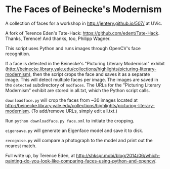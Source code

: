 The Faces of Beinecke's Modernism
=========

A collection of faces for a workshop in http://jentery.github.io/507/ at UVic. 

A fork of Terence Eden's Tate-Hack: https://github.com/edent/Tate-Hack. Thanks, Terence! And thanks, too, Philipp Wagner.

This script uses Python and runs images through OpenCV's face recognition.

If a face is detected in the Beinecke's "Picturing Literary Modernism" exhibit (http://beinecke.library.yale.edu/collections/highlights/picturing-literary-modernism), then the script crops the face and saves it as a separate image.  This will detect multiple faces per image. The images are saved in the `detected` subdirectory of `modfaces`. The URLs for the "Picturing Literary Modernism" exhibit are stored in all.txt, which the Python script calls.   

`downloadface.py` will crop the faces from ~30 images located at http://beinecke.library.yale.edu/collections/highlights/picturing-literary-modernism. (To add/remove URLs, simply edit all.txt.)

Run `python downloadface.py face.xml` to initiate the cropping. 

`eigensave.py` will generate an Eigenface model and save it to disk.

`recognise.py` will compare a photograph to the model and print out the nearest match.

Full write up, by Terence Eden, at http://shkspr.mobi/blog/2014/06/which-painting-do-you-look-like-comparing-faces-using-python-and-opencv/.
